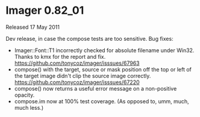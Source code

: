 # Imager 0.82_01

Released 17 May 2011

Dev release, in case the compose tests are too sensitive.
Bug fixes:
- Imager::Font::T1 incorrectly checked for absolute filename under Win32. Thanks to kmx for the report and fix. https://github.com/tonycoz/imager/isssues/67963 
- compose() with the target, source or mask position off the top or left of the target image didn't clip the source image correctly. https://github.com/tonycoz/imager/isssues/67220 
- compose() now returns a useful error message on a non-positive opacity. 
- compose.im now at 100% test coverage. (As opposed to, umm, much, much less.)